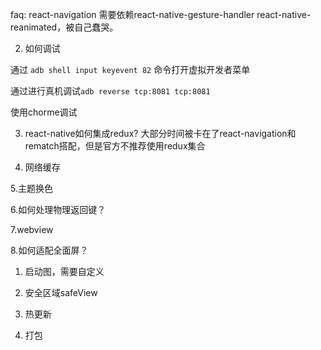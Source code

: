faq: react-navigation 需要依赖react-native-gesture-handler react-native-reanimated，被自己蠢哭。

2. 如何调试

通过 `adb shell input keyevent 82` 命令打开虚拟开发者菜单

通过进行真机调试`adb reverse tcp:8081 tcp:8081`


使用chorme调试

3. react-native如何集成redux?
  大部分时间被卡在了react-navigation和rematch搭配，但是官方不推荐使用redux集合

4. 网络缓存


5.主题换色


6.如何处理物理返回键？


7.webview


8.如何适配全面屏？

1. 启动图，需要自定义
2. 安全区域safeView



9. 热更新


10. 打包
